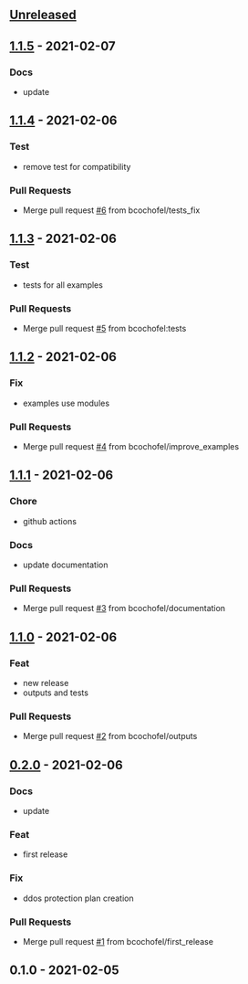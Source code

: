 
<a name="unreleased"></a>
## [Unreleased]


<a name="1.1.5"></a>
## [1.1.5] - 2021-02-07
### Docs
- update


<a name="1.1.4"></a>
## [1.1.4] - 2021-02-06
### Test
- remove test for compatibility

### Pull Requests
- Merge pull request [#6](https://github.com/bcochofel/terraform-azurerm-virtual-network/issues/6) from bcochofel/tests_fix


<a name="1.1.3"></a>
## [1.1.3] - 2021-02-06
### Test
- tests for all examples

### Pull Requests
- Merge pull request [#5](https://github.com/bcochofel/terraform-azurerm-virtual-network/issues/5) from bcochofel:tests


<a name="1.1.2"></a>
## [1.1.2] - 2021-02-06
### Fix
- examples use modules

### Pull Requests
- Merge pull request [#4](https://github.com/bcochofel/terraform-azurerm-virtual-network/issues/4) from bcochofel/improve_examples


<a name="1.1.1"></a>
## [1.1.1] - 2021-02-06
### Chore
- github actions

### Docs
- update documentation

### Pull Requests
- Merge pull request [#3](https://github.com/bcochofel/terraform-azurerm-virtual-network/issues/3) from bcochofel/documentation


<a name="1.1.0"></a>
## [1.1.0] - 2021-02-06
### Feat
- new release
- outputs and tests

### Pull Requests
- Merge pull request [#2](https://github.com/bcochofel/terraform-azurerm-virtual-network/issues/2) from bcochofel/outputs


<a name="0.2.0"></a>
## [0.2.0] - 2021-02-06
### Docs
- update

### Feat
- first release

### Fix
- ddos protection plan creation

### Pull Requests
- Merge pull request [#1](https://github.com/bcochofel/terraform-azurerm-virtual-network/issues/1) from bcochofel/first_release


<a name="0.1.0"></a>
## 0.1.0 - 2021-02-05

[Unreleased]: https://github.com/bcochofel/terraform-azurerm-virtual-network/compare/1.1.5...HEAD
[1.1.5]: https://github.com/bcochofel/terraform-azurerm-virtual-network/compare/1.1.4...1.1.5
[1.1.4]: https://github.com/bcochofel/terraform-azurerm-virtual-network/compare/1.1.3...1.1.4
[1.1.3]: https://github.com/bcochofel/terraform-azurerm-virtual-network/compare/1.1.2...1.1.3
[1.1.2]: https://github.com/bcochofel/terraform-azurerm-virtual-network/compare/1.1.1...1.1.2
[1.1.1]: https://github.com/bcochofel/terraform-azurerm-virtual-network/compare/1.1.0...1.1.1
[1.1.0]: https://github.com/bcochofel/terraform-azurerm-virtual-network/compare/0.2.0...1.1.0
[0.2.0]: https://github.com/bcochofel/terraform-azurerm-virtual-network/compare/0.1.0...0.2.0
